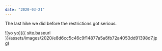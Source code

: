 ```yaml
---
date: "2020-03-21"
---
```


The last hike we did before the restrictions got serious.

![yo yo]({{ site.baseurl }}/assets/images/2020/e8d6cc5c46c9f14877a5a6fb72a4053dd91398d7.jpg)
